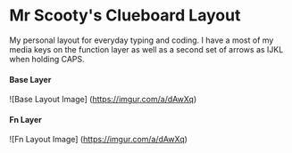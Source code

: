 # Mr Scooty's Clueboard Layout

My personal layout for everyday typing and coding. 
I have a most of my media keys on the function layer as well as a second set of arrows as IJKL when holding CAPS. 

#### Base Layer
![Base Layout Image] (https://imgur.com/a/dAwXq)

#### Fn Layer
![Fn Layout Image] (https://imgur.com/a/dAwXq)
